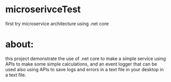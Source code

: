 # microserivceTest
first try microservice architecture using .net core 


# about:
this project demonstrate the use of .net core to make a simple service using APIs to make some simple calculations, and an event logger that can be used also using APIs to save logs and errors in a text file in your desktop in a text file.
